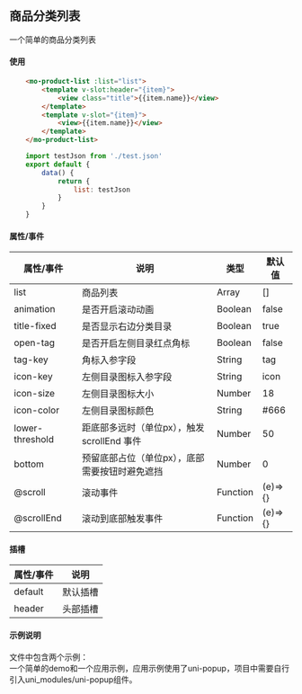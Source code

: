 ## 商品分类列表
一个简单的商品分类列表

#### 使用  
``` html
    <mo-product-list :list="list">
        <template v-slot:header="{item}">
            <view class="title">{{item.name}}</view>
        </template>
        <template v-slot="{item}">
            <view>{{item.name}}</view>
        </template>
    </mo-product-list>
```
``` js
	import testJson from './test.json'
	export default {
        data() {
            return {
                list: testJson
            }
        }
    }
```

#### 属性/事件  
|  属性/事件   |  说明  |  类型  |  默认值  |  
|  ----  | ----  |  ----  | ----  |  
| list   | 商品列表 | Array  | [] |  
| animation  | 是否开启滚动动画 | Boolean  | false |  
| title-fixed  | 是否显示右边分类目录 | Boolean  | true |  
| open-tag    | 是否开启左侧目录红点角标 | Boolean  | false |  
| tag-key     | 角标入参字段 | String  | tag |  
| icon-key    | 左侧目录图标入参字段 | String  | icon |  
| icon-size   | 左侧目录图标大小 | Number  | 18 |    
| icon-color  | 左侧目录图标颜色 | String  | #666 |    
| lower-threshold  | 距底部多远时（单位px），触发 scrollEnd 事件 | Number  | 50 |    
| bottom  | 预留底部占位（单位px），底部需要按钮时避免遮挡 | Number  | 0 |    
| @scroll  | 滚动事件 | Function  | (e)=>{} |    
| @scrollEnd  | 滚动到底部触发事件 | Function  | (e)=>{} |    
  
#### 插槽  
|  属性/事件   |  说明     |  
|  ----       |  ----     |  
|  default    |  默认插槽  |   
|  header     |  头部插槽  |   

#### 示例说明  
文件中包含两个示例：  
一个简单的demo和一个应用示例，应用示例使用了uni-popup，项目中需要自行引入uni_modules/uni-popup组件。 

